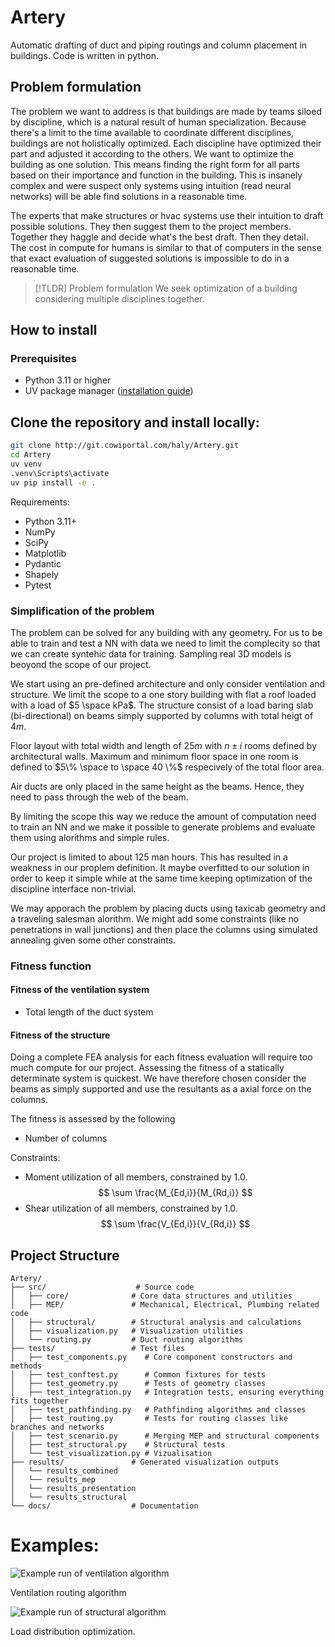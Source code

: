 # Artery

Automatic drafting of duct and piping routings and column placement in buildings. Code is written in python.

## Problem formulation
The problem we want to address is that buildings are made by teams siloed by discipline, which is a natural result of human specialization. Because there's a limit to the time available to coordinate different disciplines, buildings are not holistically optimized. Each discipline have optimized their part and adjusted it according to the others. We want to optimize the building as one solution. This means finding the right form for all parts based on their importance and function in the building. This is insanely complex and were suspect only systems using intuition (read neural networks) will be able find solutions in a reasonable time.

The experts that make structures or hvac systems use their intuition to draft possible solutions. They then suggest them to the project members. Together they haggle and decide what's the best draft. Then they detail. The cost in compute for humans is similar to that of computers in the sense that exact evaluation of suggested solutions is impossible to do in a reasonable time.

>[!TLDR] Problem formulation
>We seek optimization of a building considering multiple disciplines together.

## How to install

### Prerequisites
- Python 3.11 or higher
- UV package manager ([installation guide](https://github.com/astral-sh/uv))

## Clone the repository and install locally:

```bash
git clone http://git.cowiportal.com/haly/Artery.git
cd Artery
uv venv
.venv\Scripts\activate
uv pip install -e .

```

Requirements:
- Python 3.11+
- NumPy
- SciPy
- Matplotlib
- Pydantic
- Shapely
- Pytest


### Simplification of the problem
The problem can be solved for any building with any geometry. For us to be able to train and test a NN with data we need to limit the complecity  so that we can create syntehic data for training. Sampling real 3D models is beoyond the scope of our project. 

We start using an pre-defined architecture and only consider ventilation and structure. We limit the scope to a one story building with flat a roof loaded with a load of $5 \space kPa$. The structure consist of a load baring slab (bi-directional) on beams simply supported by columns with total heigt of $4m$.

Floor layout with total width and length of $25m$ with $n \pm i$ rooms defined by architectural walls. Maximum and minimum floor space in one room is defined to $5\% \space to \space 40 \%$ respecively of the total floor area. 

Air ducts are only placed in the same height as the beams. Hence, they need to pass through the web of the beam.

By limiting the scope this way we reduce the amount of computation need to train an NN and we make it possible to generate problems and evaluate them using alorithms and simple rules. 

Our project is limited to about 125 man hours. This has resulted in a weakness in our proplem definition. It maybe overfitted to our solution in order to keep it simple while at the same time keeping optimization of the discipline interface non-trivial.

We may apporach the problem by placing ducts using taxicab geometry and a traveling salesman alorithm. We might add some constraints (like no penetrations in wall junctions) and then place the columns using simulated annealing given some other constraints.

### Fitness function
#### Fitness of the ventilation system
- Total length of the duct system

#### Fitness of the structure
Doing a complete FEA analysis for each fitness evaluation will require too much compute for our project. Assessing the fitness of a statically determinate system is quickest.  We have therefore chosen consider the beams as simply supported and use the resultants as a axial force on the columns.

The fitness is assessed by the following

- Number of columns

Constraints:
- Moment utilization of all members, constrained by $1.0$.
$$
\sum \frac{M_{Ed,i}}{M_{Rd,i}}
$$
- Shear utilization of all members, constrained by $1.0$.
$$
\sum \frac{V_{Ed,i}}{V_{Rd,i}}
$$

## Project Structure
```
Artery/
├── src/                    # Source code
│   ├── core/              # Core data structures and utilities
│   ├── MEP/               # Mechanical, Electrical, Plumbing related code
│   ├── structural/        # Structural analysis and calculations
│   ├── visualization.py   # Visualization utilities
│   └── routing.py         # Duct routing algorithms
├── tests/                 # Test files
│   ├── test_components.py    # Core component constructors and methods
│   ├── test_conftest.py      # Common fixtures for tests
│   ├── test_geometry.py      # Tests of geometry classes
│   ├── test_integration.py   # Integration tests, ensuring everything fits together
│   ├── test_pathfinding.py   # Pathfinding algorithms and classes
│   ├── test_routing.py       # Tests for routing classes like branches and networks
│   ├── test_scenario.py      # Merging MEP and structural components
│   ├── test_structural.py    # Structural tests 
│   └── test_visualization.py # Vizualisation
├── results/               # Generated visualization outputs
│   └── results_combined
│   └── results_mep
│   └── results_presentation
│   └── results_structural
└── docs/                  # Documentation
```

# Examples:
![Example run of ventilation algorithm](results/results_presentation/Artery_test_20250114.png)

Ventilation routing algorithm

![Example run of structural algorithm](results/results_presentation/Load%20distribution%20for%20broken%20layout%202.png)

Load distribution optimization.
